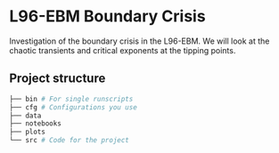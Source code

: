 # L96-EBM Boundary Crisis

Investigation of the boundary crisis in the L96-EBM. We will look at the chaotic transients and critical exponents at the tipping points.

## Project structure
```bash
├── bin # For single runscripts
├── cfg # Configurations you use 
├── data 
├── notebooks 
├── plots
└── src # Code for the project
```